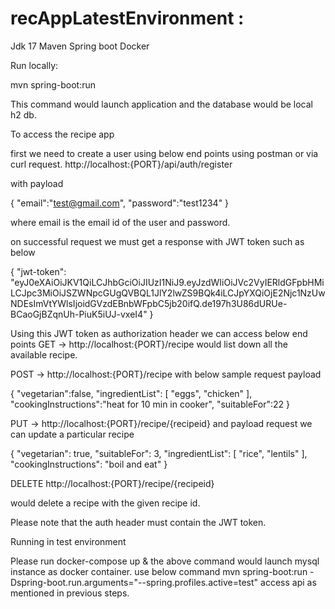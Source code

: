# recAppLatestEnvironment :


Jdk 17 
Maven 
Spring boot
Docker

Run locally:

mvn spring-boot:run

This command would launch application and the database would be local h2 db.

To access the recipe app

first we need to create a user using below end points using postman or via curl request.
http://localhost:{PORT}/api/auth/register

with payload

{ "email":"test@gmail.com", "password":"test1234" }

where email is the email id of the user and password.

on successful request we must get a response with JWT token such as below

{ "jwt-token": "eyJ0eXAiOiJKV1QiLCJhbGciOiJIUzI1NiJ9.eyJzdWIiOiJVc2VyIERldGFpbHMiLCJpc3MiOiJSZWNpcGUgQVBQL1JlY2lwZS9BQk4iLCJpYXQiOjE2Njc1NzUwNDEsImVtYWlsIjoidGVzdEBnbWFpbC5jb20ifQ.de197h3U86dURUe-BCaoGjBZqnUh-PiuK5iUJ-vxeI4" }

Using this JWT token as authorization header we can access below end points
GET -> http://localhost:{PORT}/recipe would list down all the available recipe.

POST -> http://localhost:{PORT}/recipe with below sample request payload

{ "vegetarian":false, "ingredientList": [ "eggs", "chicken" ], "cookingInstructions":"heat for 10 min in cooker", "suitableFor":22 }

PUT -> http://localhost:{PORT}/recipe/{recipeid} and payload request we can update a particular recipe

{ "vegetarian": true, "suitableFor": 3, "ingredientList": [ "rice", "lentils" ], "cookingInstructions": "boil and eat" }

DELETE http://localhost:{PORT}/recipe/{recipeid}

would delete a recipe with the given recipe id.

Please note that the auth header must contain the JWT token.

Running in test environment

Please run docker-compose up & the above command would launch mysql instance as docker container.
use below command mvn spring-boot:run -Dspring-boot.run.arguments="--spring.profiles.active=test"
access api as mentioned in previous steps.
